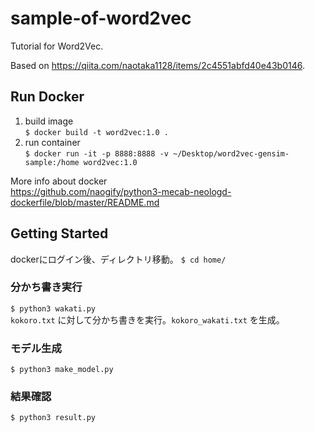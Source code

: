 # sample-of-word2vec

Tutorial for Word2Vec.

Based on https://qiita.com/naotaka1128/items/2c4551abfd40e43b0146.


## Run Docker

1. build image  
`$ docker build -t word2vec:1.0 .`
2. run container  
`$ docker run -it -p 8888:8888 -v ~/Desktop/word2vec-gensim-sample:/home word2vec:1.0`

More info about docker  
https://github.com/naogify/python3-mecab-neologd-dockerfile/blob/master/README.md

## Getting Started

dockerにログイン後、ディレクトリ移動。
`$ cd home/`

### 分かち書き実行
`$ python3 wakati.py`  
`kokoro.txt` に対して分かち書きを実行。`kokoro_wakati.txt` を生成。

### モデル生成
`$ python3 make_model.py`

### 結果確認
`$ python3 result.py`
